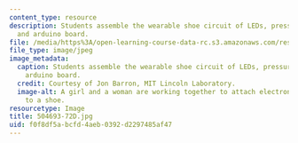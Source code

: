 ```yaml
---
content_type: resource
description: Students assemble the wearable shoe circuit of LEDs, pressure sensor,
  and arduino board.
file: /media/https%3A/open-learning-course-data-rc.s3.amazonaws.com/res-2-005-girls-who-build-make-your-own-wearables-workshop-spring-2015/f0f8df5abcfd4aeb0392d2297485af47_504693-72D.jpg
file_type: image/jpeg
image_metadata:
  caption: Students assemble the wearable shoe circuit of LEDs, pressure sensor, and
    arduino board.
  credit: Courtesy of Jon Barron, MIT Lincoln Laboratory.
  image-alt: A girl and a woman are working together to attach electronic components
    to a shoe.
resourcetype: Image
title: 504693-72D.jpg
uid: f0f8df5a-bcfd-4aeb-0392-d2297485af47
---
```

